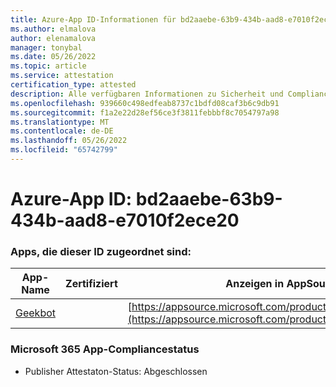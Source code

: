 ```yaml
---
title: Azure-App ID-Informationen für bd2aaebe-63b9-434b-aad8-e7010f2ece20
ms.author: elmalova
author: elenamalova
manager: tonybal
ms.date: 05/26/2022
ms.topic: article
ms.service: attestation
certification_type: attested
description: Alle verfügbaren Informationen zu Sicherheit und Compliance für bd2aaebe-63b9-434b-aad8-e7010f2ece20.
ms.openlocfilehash: 939660c498edfeab8737c1bdfd08caf3b6c9db91
ms.sourcegitcommit: f1a2e22d28ef56ce3f3811febbbf8c7054797a98
ms.translationtype: MT
ms.contentlocale: de-DE
ms.lasthandoff: 05/26/2022
ms.locfileid: "65742799"
---
```

# <a name="azure-app-id-bd2aaebe-63b9-434b-aad8-e7010f2ece20"></a>Azure-App ID: bd2aaebe-63b9-434b-aad8-e7010f2ece20


### <a name="apps-associated-with-this-id"></a>Apps, die dieser ID zugeordnet sind:
| **App-Name** | **Zertifiziert** | **Anzeigen in AppSource** |
|--------------|---------------|-----------------------|
| [Geekbot](../forward/WA200003224.md) |  | [https://appsource.microsoft.com/product/office/WA200003224](https://appsource.microsoft.com/product/office/WA200003224) |

### <a name="microsoft-365-app-compliance-status"></a>Microsoft 365 App-Compliancestatus
- Publisher Attestaton-Status: Abgeschlossen
